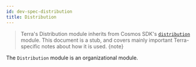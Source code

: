 ```yaml
---
id: dev-spec-distribution
title: Distribution
---
```


> Terra's Distribution module inherits from Cosmos SDK's [`distribution`](https://github.com/cosmos/cosmos-sdk/tree/v0.37.4/docs/spec/distribution) module. This document is a stub, and covers mainly important Terra-specific notes about how it is used.
{note}

The `Distribution` module is an organizational module.